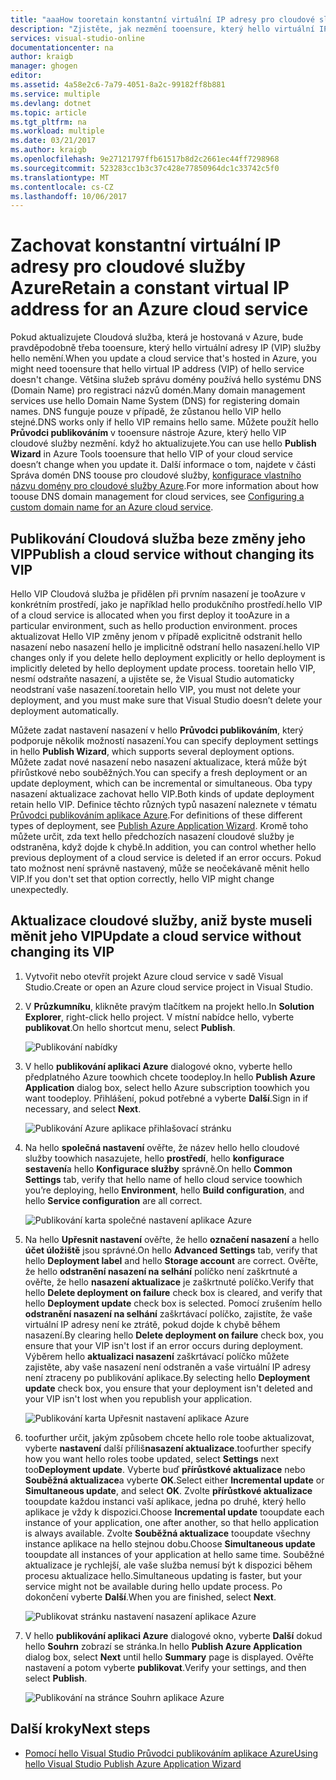```yaml
---
title: "aaaHow tooretain konstantní virtuální IP adresy pro cloudové služby Azure | Microsoft Docs"
description: "Zjistěte, jak nezmění tooensure, který hello virtuální IP adresy (VIP) cloudové služby Azure."
services: visual-studio-online
documentationcenter: na
author: kraigb
manager: ghogen
editor: 
ms.assetid: 4a58e2c6-7a79-4051-8a2c-99182ff8b881
ms.service: multiple
ms.devlang: dotnet
ms.topic: article
ms.tgt_pltfrm: na
ms.workload: multiple
ms.date: 03/21/2017
ms.author: kraigb
ms.openlocfilehash: 9e27121797ffb61517b8d2c2661ec44ff7298968
ms.sourcegitcommit: 523283cc1b3c37c428e77850964dc1c33742c5f0
ms.translationtype: MT
ms.contentlocale: cs-CZ
ms.lasthandoff: 10/06/2017
---
```

# <a name="retain-a-constant-virtual-ip-address-for-an-azure-cloud-service"></a><span data-ttu-id="dc6bc-103">Zachovat konstantní virtuální IP adresy pro cloudové služby Azure</span><span class="sxs-lookup"><span data-stu-id="dc6bc-103">Retain a constant virtual IP address for an Azure cloud service</span></span>
<span data-ttu-id="dc6bc-104">Pokud aktualizujete Cloudová služba, která je hostovaná v Azure, bude pravděpodobně třeba tooensure, který hello virtuální adresy IP (VIP) služby hello nemění.</span><span class="sxs-lookup"><span data-stu-id="dc6bc-104">When you update a cloud service that's hosted in Azure, you might need tooensure that hello virtual IP address (VIP) of hello service doesn't change.</span></span> <span data-ttu-id="dc6bc-105">Většina služeb správu domény používá hello systému DNS (Domain Name) pro registraci názvů domén.</span><span class="sxs-lookup"><span data-stu-id="dc6bc-105">Many domain management services use hello Domain Name System (DNS) for registering domain names.</span></span> <span data-ttu-id="dc6bc-106">DNS funguje pouze v případě, že zůstanou hello VIP hello stejné.</span><span class="sxs-lookup"><span data-stu-id="dc6bc-106">DNS works only if hello VIP remains hello same.</span></span> <span data-ttu-id="dc6bc-107">Můžete použít hello **Průvodci publikováním** v tooensure nástroje Azure, který hello VIP cloudové služby nezmění. když ho aktualizujete.</span><span class="sxs-lookup"><span data-stu-id="dc6bc-107">You can use hello **Publish Wizard** in Azure Tools tooensure that hello VIP of your cloud service doesn’t change when you update it.</span></span> <span data-ttu-id="dc6bc-108">Další informace o tom, najdete v části Správa domén DNS toouse pro cloudové služby, [konfigurace vlastního názvu domény pro cloudové služby Azure](cloud-services/cloud-services-custom-domain-name.md).</span><span class="sxs-lookup"><span data-stu-id="dc6bc-108">For more information about how toouse DNS domain management for cloud services, see [Configuring a custom domain name for an Azure cloud service](cloud-services/cloud-services-custom-domain-name.md).</span></span>

## <a name="publish-a-cloud-service-without-changing-its-vip"></a><span data-ttu-id="dc6bc-109">Publikování Cloudová služba beze změny jeho VIP</span><span class="sxs-lookup"><span data-stu-id="dc6bc-109">Publish a cloud service without changing its VIP</span></span>
<span data-ttu-id="dc6bc-110">Hello VIP Cloudová služba je přidělen při prvním nasazení je tooAzure v konkrétním prostředí, jako je například hello produkčního prostředí.</span><span class="sxs-lookup"><span data-stu-id="dc6bc-110">hello VIP of a cloud service is allocated when you first deploy it tooAzure in a particular environment, such as hello production environment.</span></span> <span data-ttu-id="dc6bc-111">proces aktualizovat Hello VIP změny jenom v případě explicitně odstranit hello nasazení nebo nasazení hello je implicitně odstraní hello nasazení.</span><span class="sxs-lookup"><span data-stu-id="dc6bc-111">hello VIP changes only if you delete hello deployment explicitly or hello deployment is implicitly deleted by hello deployment update process.</span></span> <span data-ttu-id="dc6bc-112">tooretain hello VIP, nesmí odstraňte nasazení, a ujistěte se, že Visual Studio automaticky neodstraní vaše nasazení.</span><span class="sxs-lookup"><span data-stu-id="dc6bc-112">tooretain hello VIP, you must not delete your deployment, and you must make sure that Visual Studio doesn’t delete your deployment automatically.</span></span> 

<span data-ttu-id="dc6bc-113">Můžete zadat nastavení nasazení v hello **Průvodci publikováním**, který podporuje několik možností nasazení.</span><span class="sxs-lookup"><span data-stu-id="dc6bc-113">You can specify deployment settings in hello **Publish Wizard**, which supports several deployment options.</span></span> <span data-ttu-id="dc6bc-114">Můžete zadat nové nasazení nebo nasazení aktualizace, která může být přírůstkové nebo souběžných.</span><span class="sxs-lookup"><span data-stu-id="dc6bc-114">You can specify a fresh deployment or an update deployment, which can be incremental or simultaneous.</span></span> <span data-ttu-id="dc6bc-115">Oba typy nasazení aktualizace zachovat hello VIP.</span><span class="sxs-lookup"><span data-stu-id="dc6bc-115">Both kinds of update deployment retain hello VIP.</span></span> <span data-ttu-id="dc6bc-116">Definice těchto různých typů nasazení naleznete v tématu [Průvodci publikováním aplikace Azure](vs-azure-tools-publish-azure-application-wizard.md).</span><span class="sxs-lookup"><span data-stu-id="dc6bc-116">For definitions of these different types of deployment, see [Publish Azure Application Wizard](vs-azure-tools-publish-azure-application-wizard.md).</span></span> <span data-ttu-id="dc6bc-117">Kromě toho můžete určit, zda text hello předchozích nasazení cloudové služby je odstraněna, když dojde k chybě.</span><span class="sxs-lookup"><span data-stu-id="dc6bc-117">In addition, you can control whether hello previous deployment of a cloud service is deleted if an error occurs.</span></span> <span data-ttu-id="dc6bc-118">Pokud tato možnost není správně nastavený, může se neočekávaně měnit hello VIP.</span><span class="sxs-lookup"><span data-stu-id="dc6bc-118">If you don't set that option correctly, hello VIP might change unexpectedly.</span></span>

## <a name="update-a-cloud-service-without-changing-its-vip"></a><span data-ttu-id="dc6bc-119">Aktualizace cloudové služby, aniž byste museli měnit jeho VIP</span><span class="sxs-lookup"><span data-stu-id="dc6bc-119">Update a cloud service without changing its VIP</span></span>
1. <span data-ttu-id="dc6bc-120">Vytvořit nebo otevřít projekt Azure cloud service v sadě Visual Studio.</span><span class="sxs-lookup"><span data-stu-id="dc6bc-120">Create or open an Azure cloud service project in Visual Studio.</span></span> 

2. <span data-ttu-id="dc6bc-121">V **Průzkumníku**, klikněte pravým tlačítkem na projekt hello.</span><span class="sxs-lookup"><span data-stu-id="dc6bc-121">In **Solution Explorer**, right-click hello project.</span></span> <span data-ttu-id="dc6bc-122">V místní nabídce hello, vyberte **publikovat**.</span><span class="sxs-lookup"><span data-stu-id="dc6bc-122">On hello shortcut menu, select **Publish**.</span></span>

    ![Publikování nabídky](./media/vs-azure-tools-cloud-service-retain-a-constant-virtual-ip-address/solution-explorer-publish-menu.png)

3. <span data-ttu-id="dc6bc-124">V hello **publikování aplikaci Azure** dialogové okno, vyberte hello předplatného Azure toowhich chcete toodeploy.</span><span class="sxs-lookup"><span data-stu-id="dc6bc-124">In hello **Publish Azure Application** dialog box, select hello Azure subscription toowhich you want toodeploy.</span></span> <span data-ttu-id="dc6bc-125">Přihlášení, pokud potřebné a vyberte **Další**.</span><span class="sxs-lookup"><span data-stu-id="dc6bc-125">Sign in if necessary, and select **Next**.</span></span>

    ![Publikování Azure aplikace přihlašovací stránku](./media/vs-azure-tools-cloud-service-retain-a-constant-virtual-ip-address/azure-publish-signin.png)

4. <span data-ttu-id="dc6bc-127">Na hello **společná nastavení** ověřte, že název hello hello cloudové služby toowhich nasazujete, hello **prostředí**, hello **konfigurace sestavení**a hello **Konfigurace služby** správně.</span><span class="sxs-lookup"><span data-stu-id="dc6bc-127">On hello **Common Settings** tab, verify that hello name of hello cloud service toowhich you’re deploying, hello **Environment**, hello **Build configuration**, and hello **Service configuration** are all correct.</span></span>

    ![Publikování karta společné nastavení aplikace Azure](./media/vs-azure-tools-cloud-service-retain-a-constant-virtual-ip-address/azure-publish-common-settings.png)

5. <span data-ttu-id="dc6bc-129">Na hello **Upřesnit nastavení** ověřte, že hello **označení nasazení** a hello **účet úložiště** jsou správné.</span><span class="sxs-lookup"><span data-stu-id="dc6bc-129">On hello **Advanced Settings** tab, verify that hello **Deployment label** and hello **Storage account** are correct.</span></span> <span data-ttu-id="dc6bc-130">Ověřte, že hello **odstranění nasazení na selhání** políčko není zaškrtnuté a ověřte, že hello **nasazení aktualizace** je zaškrtnuté políčko.</span><span class="sxs-lookup"><span data-stu-id="dc6bc-130">Verify that hello **Delete deployment on failure** check box is cleared, and verify that hello **Deployment update** check box is selected.</span></span> <span data-ttu-id="dc6bc-131">Pomocí zrušením hello **odstranění nasazení na selhání** zaškrtávací políčko, zajistíte, že vaše virtuální IP adresy není ke ztrátě, pokud dojde k chybě během nasazení.</span><span class="sxs-lookup"><span data-stu-id="dc6bc-131">By clearing hello **Delete deployment on failure** check box, you ensure that your VIP isn't lost if an error occurs during deployment.</span></span> <span data-ttu-id="dc6bc-132">Výběrem hello **aktualizaci nasazení** zaškrtávací políčko můžete zajistěte, aby vaše nasazení není odstraněn a vaše virtuální IP adresy není ztraceny po publikování aplikace.</span><span class="sxs-lookup"><span data-stu-id="dc6bc-132">By selecting hello **Deployment update** check box, you ensure that your deployment isn't deleted and your VIP isn't lost when you republish your application.</span></span> 

    ![Publikování karta Upřesnit nastavení aplikace Azure](./media/vs-azure-tools-cloud-service-retain-a-constant-virtual-ip-address/azure-publish-advanced-settings.png)

6. <span data-ttu-id="dc6bc-134">toofurther určit, jakým způsobem chcete hello role toobe aktualizovat, vyberte **nastavení** další příliš**nasazení aktualizace**.</span><span class="sxs-lookup"><span data-stu-id="dc6bc-134">toofurther specify how you want hello roles toobe updated, select **Settings** next too**Deployment update**.</span></span> <span data-ttu-id="dc6bc-135">Vyberte buď **přírůstkové aktualizace** nebo **Souběžná aktualizace**a vyberte **OK**.</span><span class="sxs-lookup"><span data-stu-id="dc6bc-135">Select either **Incremental update** or **Simultaneous update**, and select **OK**.</span></span> <span data-ttu-id="dc6bc-136">Zvolte **přírůstkové aktualizace** tooupdate každou instanci vaší aplikace, jedna po druhé, který hello aplikace je vždy k dispozici.</span><span class="sxs-lookup"><span data-stu-id="dc6bc-136">Choose **Incremental update** tooupdate each instance of your application, one after another, so that hello application is always available.</span></span> <span data-ttu-id="dc6bc-137">Zvolte **Souběžná aktualizace** tooupdate všechny instance aplikace na hello stejnou dobu.</span><span class="sxs-lookup"><span data-stu-id="dc6bc-137">Choose **Simultaneous update** tooupdate all instances of your application at hello same time.</span></span> <span data-ttu-id="dc6bc-138">Souběžné aktualizace je rychlejší, ale vaše služba nemusí být k dispozici během procesu aktualizace hello.</span><span class="sxs-lookup"><span data-stu-id="dc6bc-138">Simultaneous updating is faster, but your service might not be available during hello update process.</span></span> <span data-ttu-id="dc6bc-139">Po dokončení vyberte **Další**.</span><span class="sxs-lookup"><span data-stu-id="dc6bc-139">When you are finished, select **Next**.</span></span>

    ![Publikovat stránku nastavení nasazení aplikace Azure](./media/vs-azure-tools-cloud-service-retain-a-constant-virtual-ip-address/azure-publish-deployment-update-settings.png)

7. <span data-ttu-id="dc6bc-141">V hello **publikování aplikaci Azure** dialogové okno, vyberte **Další** dokud hello **Souhrn** zobrazí se stránka.</span><span class="sxs-lookup"><span data-stu-id="dc6bc-141">In hello **Publish Azure Application** dialog box, select **Next** until hello **Summary** page is displayed.</span></span> <span data-ttu-id="dc6bc-142">Ověřte nastavení a potom vyberte **publikovat**.</span><span class="sxs-lookup"><span data-stu-id="dc6bc-142">Verify your settings, and then select **Publish**.</span></span>
   
    ![Publikování na stránce Souhrn aplikace Azure](./media/vs-azure-tools-cloud-service-retain-a-constant-virtual-ip-address/azure-publish-summary.png)

## <a name="next-steps"></a><span data-ttu-id="dc6bc-144">Další kroky</span><span class="sxs-lookup"><span data-stu-id="dc6bc-144">Next steps</span></span>
- [<span data-ttu-id="dc6bc-145">Pomocí hello Visual Studio Průvodci publikováním aplikace Azure</span><span class="sxs-lookup"><span data-stu-id="dc6bc-145">Using hello Visual Studio Publish Azure Application Wizard</span></span>](vs-azure-tools-publish-azure-application-wizard.md)

